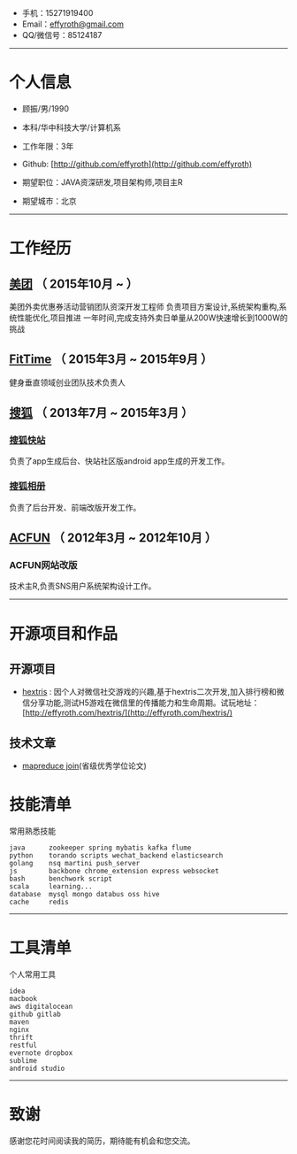 - 手机：15271919400
- Email：effyroth@gmail.com
- QQ/微信号：85124187

---

# 个人信息

 - 顾振/男/1990 
 - 本科/华中科技大学/计算机系 
 - 工作年限：3年
 - Github: [http://github.com/effyroth](http://github.com/effyroth)

 - 期望职位：JAVA资深研发,项目架构师,项目主R
 - 期望城市：北京

---

# 工作经历
## [美团](http://www.meituan.com/) （ 2015年10月 ~  ）
 美团外卖优惠券活动营销团队资深开发工程师
 负责项目方案设计,系统架构重构,系统性能优化,项目推进
 一年时间,完成支持外卖日单量从200W快速增长到1000W的挑战

## [FitTime](http://rjfittime.com/) （ 2015年3月 ~ 2015年9月 ）
健身垂直领域创业团队技术负责人

## [搜狐](http://www.sohu.com) （ 2013年7月 ~ 2015年3月 ）

### [搜狐快站](http://www.kuaizhan.com)
负责了app生成后台、快站社区版android app生成的开发工作。

### [搜狐相册](http://pp.sohu.com)
负责了后台开发、前端改版开发工作。
 
## [ACFUN](http://www.acfun.tv) （ 2012年3月 ~ 2012年10月 ）

### ACFUN网站改版 
技术主R,负责SNS用户系统架构设计工作。

---

# 开源项目和作品

## 开源项目

 - [hextris](https://github.com/effyroth/hextris) : 因个人对微信社交游戏的兴趣,基于hextris二次开发,加入排行榜和微信分享功能,测试H5游戏在微信里的传播能力和生命周期。试玩地址：[http://effyroth.com/hextris/](http://effyroth.com/hextris/)

## 技术文章

- [mapreduce join](https://github.com/effyroth/paper)(省级优秀学位论文)

# 技能清单


常用熟悉技能

    java      zookeeper spring mybatis kafka flume
    python    torando scripts wechat_backend elasticsearch
    golang    nsq martini push_server
    js        backbone chrome_extension express websocket
    bash      benchwork script
    scala     learning...
    database  mysql mongo databus oss hive
    cache     redis

---
# 工具清单


个人常用工具

    idea
    macbook 
    aws digitalocean
    github gitlab
    maven 
    nginx 
    thrift 
    restful 
    evernote dropbox 
    sublime
    android studio

---

# 致谢
感谢您花时间阅读我的简历，期待能有机会和您交流。
